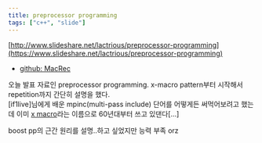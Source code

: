 ```yaml
---
title: preprocessor programming
tags: ["c++", "slide"]
---
```


[http://www.slideshare.net/lactrious/preprocessor-programming](https://www.slideshare.net/lactrious/preprocessor-programming)

- [github: MacRec](https://github.com/lacti/MacRec)

오늘 발표 자료인 preprocessor programming. x-macro pattern부터 시작해서 repetition까지 간단히 설명을 했다.  
[if1live]님에게 배운 mpinc(multi-pass include) 단어를 어떻게든 써먹어보려고 했는데 이미 [x macro](https://en.wikipedia.org/wiki/X_Macro)라는 이름으로 60년대부터 쓰고 있댄다[...]

boost pp의 근간 원리를 설명..하고 싶었지만 능력 부족 orz

